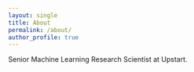 ```yaml
---
layout: single
title: About
permalink: /about/
author_profile: true
---
```


Senior Machine Learning Research Scientist at Upstart.
